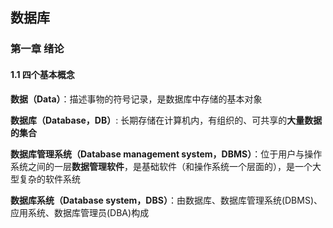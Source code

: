 ## 数据库

### 第一章 绪论

#### 1.1 四个基本概念

**数据（Data）**：描述事物的符号记录，是数据库中存储的基本对象

**数据库（Database，DB）**: 长期存储在计算机内，有组织的、可共享的**大量数据的集合**

**数据库管理系统（Database management system，DBMS）**：位于用户与操作系统之间的一层**数据管理软件**，是基础软件（和操作系统一个层面的），是一个大型复杂的软件系统

**数据库系统（Database system，DBS）**：由数据库、数据库管理系统(DBMS)、应用系统、数据库管理员(DBA)构成

